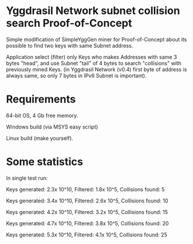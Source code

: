 # Yggdrasil Network subnet collision search Proof-of-Concept

Simple modification of SimpleYggGen miner for Proof-of-Concept about its possible to find two keys with same Subnet address.

Application select (filter) only Keys who makes Addresses with same 3 bytes "head", and use Subnet "tail" of 4 bytes to search "collisions" with previously mined Keys. (in Yggdrasil Network (v0.4) first byte of address is always same, so only 7 bytes in IPv6 Subnet is important).

# Requirements

64-bit OS, 4 Gb free memory.

Windows build (via MSYS easy script)

Linux build (make yourself).

# Some statistics

In single test run:

Keys generated: 2.3x 10^10, Filtered: 1.8x 10^5, Collisions found: 5

Keys generated: 3.4x 10^10, Filtered: 2.6x 10^5, Collisions found: 10

Keys generated: 4.2x 10^10, Filtered: 3.2x 10^5, Collisions found: 15

Keys generated: 4.7x 10^10, Filtered: 3.8x 10^5, Collisions found: 20

Keys generated: 5.3x 10^10, Filtered: 4.1x 10^5, Collisions found: 25
